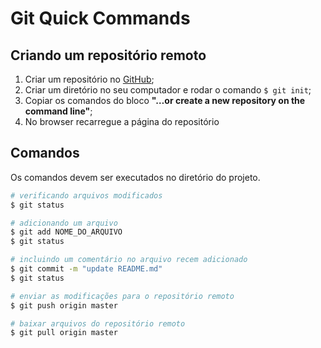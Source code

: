 # Git Quick Commands

## Criando um repositório remoto

1. Criar um repositório no [GitHub](https://github.com);
1. Criar um diretório no seu computador e rodar o comando `$ git init`;
1. Copiar os comandos do bloco **"…or create a new repository on the command line"**;
1. No browser recarregue a página do repositório

## Comandos

Os comandos devem ser executados no diretório do projeto.

```bash
# verificando arquivos modificados
$ git status

# adicionando um arquivo
$ git add NOME_DO_ARQUIVO
$ git status

# incluindo um comentário no arquivo recem adicionado
$ git commit -m "update README.md"
$ git status

# enviar as modificações para o repositório remoto
$ git push origin master

# baixar arquivos do repositório remoto
$ git pull origin master
```